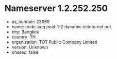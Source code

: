 # Nameserver 1.2.252.250

* as_number: 23969
* name: node-ooq.pool-1-2.dynamic.totinternet.net.
* city: Bangkok
* country: TH
* organization: TOT Public Company Limited
* version: Unknown
* dnssec: false
